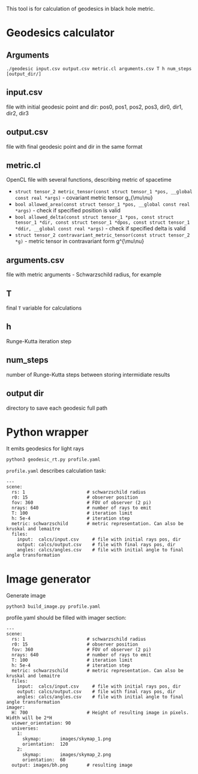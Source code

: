 This tool is for calculation of geodesics in black hole metric.

# Geodesics calculator

## Arguments

```
./geodesic input.csv output.csv metric.cl arguments.csv T h num_steps [output_dir/] 
```

## input.csv
file with initial geodesic point and dir: pos0, pos1, pos2, pos3, dir0, dir1, dir2, dir3

## output.csv
file with final geodesic point and dir in the same format

## metric.cl

OpenCL file with several functions, describing metric of spacetime
* `struct tensor_2 metric_tensor(const struct tensor_1 *pos, __global const real *args)` - covariant metric tensor g_{\mu\nu} 
* `bool allowed_area(const struct tensor_1 *pos, __global const real *args)`             - check if specified position is valid
* `bool allowed_delta(const struct tensor_1 *pos, const struct tensor_1 *dir, const struct tensor_1 *dpos, const struct tensor_1 *ddir, __global const real *args)` - check if specified delta is valid
* `struct tensor_2 contravariant_metric_tensor(const struct tensor_2 *g)`                - metric tensor in contravariant form g^{\mu\nu}

## arguments.csv

file with metric arguments - Schwarzschild radius, for example

## T

final `T` variable for calculations

## h

Runge-Kutta iteration step

## num_steps

number of Runge-Kutta steps between storing intermidiate results

## output dir

directory to save each geodesic full path

# Python wrapper

It emits geodesics for light rays

```
python3 geodesic_rt.py profile.yaml
```

`profile.yaml` describes calculation task:

```
---
scene:
  rs: 1                       # schwarzschild radius
  r0: 15                      # observer position
  fov: 360                    # FOV of observer (2 pi)
  nrays: 640                  # number of rays to emit
  T: 100                      # iteration limit
  h: 5e-4                     # iteration step
  metric: schwarzschild       # metric representation. Can also be kruskal and lemaitre
  files:
    input:  calcs/input.csv     # file with initial rays pos, dir
    output: calcs/output.csv    # file with final rays pos, dir
    angles: calcs/angles.csv    # file with initial angle to final angle transformation
```

# Image generator

Generate image

```
python3 build_image.py profile.yaml
```

profile.yaml should be filled with imager section:

```
---
scene:
  rs: 1                       # schwarzschild radius
  r0: 15                      # observer position
  fov: 360                    # FOV of observer (2 pi)
  nrays: 640                  # number of rays to emit
  T: 100                      # iteration limit
  h: 5e-4                     # iteration step
  metric: schwarzschild       # metric representation. Can also be kruskal and lemaitre
  files:
    input:  calcs/input.csv     # file with initial rays pos, dir
    output: calcs/output.csv    # file with final rays pos, dir
    angles: calcs/angles.csv    # file with initial angle to final angle transformation
imager:
  H: 700                      # Height of resulting image in pixels. Width will be 2*H
  viewer_orientation: 90
  universes:
    1:
      skymap:       images/skymap_1.png
      orientation:  120
    2:
      skymap:       images/skymap_2.png
      orientation:  60
  output: images/bh.png       # resulting image
```
